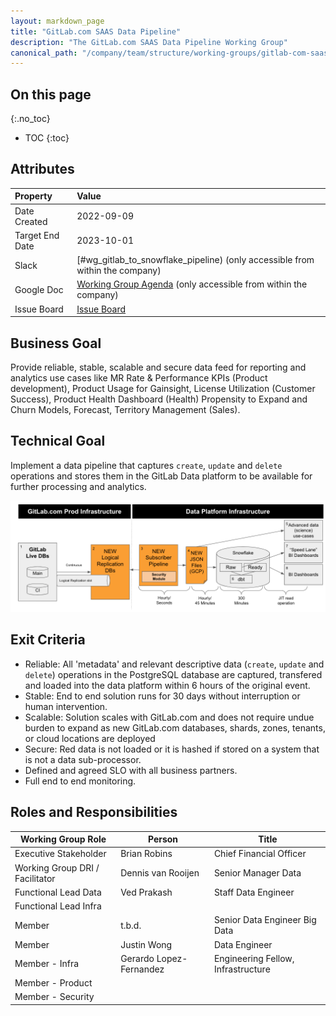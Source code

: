 ```yaml
---
layout: markdown_page
title: "GitLab.com SAAS Data Pipeline"
description: "The GitLab.com SAAS Data Pipeline Working Group"
canonical_path: "/company/team/structure/working-groups/gitlab-com-saas-data-pipeline/"
---
```


## On this page
{:.no_toc}

- TOC
{:toc}

## Attributes

| Property        | Value                                                                                                                                             |
|:----------------|:--------------------------------------------------------------------------------------------------------------------------------------------------|
| Date Created    | 2022-09-09                                                                                                                                       |
| Target End Date | 2023-10-01                                                                                                                                        |
| Slack           | [#wg_gitlab_to_snowflake_pipeline) (only accessible from within the company)                                         |
| Google Doc      | [Working Group Agenda](https://docs.google.com/document/d/1plhr7UkyxVoIAP_RHJ6HU3QprQlFxIwTZg9wOlMAr4w/edit?usp=sharing) (only accessible from within the company) |
| Issue Board     | [Issue Board]()                                                |

## Business Goal

Provide reliable, stable, scalable and secure data feed for reporting and analytics use cases like MR Rate & Performance KPIs (Product development), Product Usage for Gainsight, License Utilization (Customer Success), Product Health Dashboard (Health) Propensity to Expand and Churn Models, Forecast, Territory Management (Sales). 

## Technical Goal

Implement a data pipeline that captures `create`, `update` and `delete` operations and stores them in the GitLab Data platform to be available for further processing and analytics. 

![High Level Design](/sites/uncategorized/source/company/team/structure/working-groups/gitlab-com-saas-data-pipeline/HLD.png)

## Exit Criteria

* Reliable: All 'metadata' and relevant descriptive data (`create`, `update` and `delete`) operations in the PostgreSQL database are captured, transfered and loaded into the data platform within 6 hours of the original event.
* Stable: End to end solution runs for 30 days without interruption or human intervention.
* Scalable: Solution scales with GitLab.com and does not require undue burden to expand as new GitLab.com databases, shards, zones, tenants, or cloud locations are deployed
* Secure: Red data is not loaded or it is hashed if stored on a system that is not a data sub-processor. 
* Defined and agreed SLO with all business partners.
* Full end to end monitoring.

## Roles and Responsibilities

| Working Group Role              | Person                  |  Title                              |
|---------------------------------|------------------------ | ----------------------------------- |
| Executive Stakeholder           | Brian Robins            | Chief Financial Officer             |
| Working Group DRI / Facilitator | Dennis van Rooijen      | Senior Manager Data                 |
| Functional Lead Data            | Ved Prakash             | Staff Data Engineer                 |
| Functional Lead Infra           |                         |                                     |
| Member                          | t.b.d.                  | Senior Data Engineer Big Data       |
| Member                          | Justin Wong             | Data Engineer                       |
| Member - Infra                  | Gerardo Lopez-Fernandez |  Engineering Fellow, Infrastructure |
| Member - Product                |                         |                                     |
| Member - Security               |                         |                                     |
